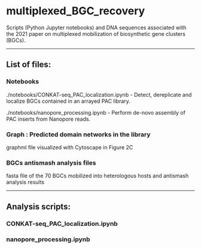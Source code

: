 # multiplexed_BGC_recovery
Scripts (Python Jupyter notebooks) and DNA sequences associated with the 2021 paper on multiplexed mobilization of biosynthetic gene clusters (BGCs).  

---
## List of files:

### Notebooks
./notebooks/CONKAT-seq_PAC_localization.ipynb - Detect, dereplicate and localize BGCs contained in an arrayed PAC library.

./notebooks/nanopore_processing.ipynb - Perform de-novo assembly of PAC inserts from Nanopore reads.

### Graph : Predicted domain networks in the library
graphml file visualized with Cytoscape in Figure 2C

### BGCs antismash analysis files
fasta file of the 70 BGCs mobilized into heterologous hosts and antismash analysis results 

---

## Analysis scripts:
### CONKAT-seq_PAC_localization.ipynb

### nanopore_processing.ipynb
